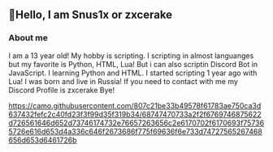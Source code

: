 ## 👋Hello, I am Snus1x or zxcerake
### About me

I am a 13 year old! My hobby is scripting. I scripting in almost languanges but my favorite is Python, HTML, Lua! But i can also scriptin Discord Bot in JavaScript. I learning Python and HTML. I started scripting 1 year ago with Lua! I was born and live in Russia! If you need to contact with me my Discord Profile is zxcerake Bye!

https://camo.githubusercontent.com/807c21be33b49578f61783ae750ca3d637432fefc2c40fd23f3f99d35f319b34/68747470733a2f2f6769746875622d726561646d652d73746174732e76657263656c2e6170702f6170693f757365726e616d653d4a336c646f2673686f775f69636f6e733d74727565267468656d653d6461726b

<!--
**Snus1x/Snus1x** is a ✨ _special_ ✨ repository because its `README.md` (this file) appears on your GitHub profile.

Here are some ideas to get you started:

- 🔭 I’m currently working on ...
- 🌱 I’m currently learning ...
- 👯 I’m looking to collaborate on ...
- 🤔 I’m looking for help with ...
- 💬 Ask me about ...
- 📫 How to reach me: ...
- 😄 Pronouns: ...
- ⚡ Fun fact: ...
-->
